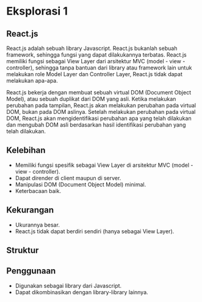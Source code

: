 # Eksplorasi 1

## React.js
React.js adalah sebuah library Javascript. React.js bukanlah sebuah framework, sehingga fungsi yang dapat dilakukannya terbatas. React.js memiliki fungsi sebagai View Layer dari arsitektur MVC (model - view - controller), sehingga tanpa bantuan dari library atau framework lain untuk melakukan role Model Layer dan Controller Layer, React.js tidak dapat melakukan apa-apa.

React.js bekerja dengan membuat sebuah virtual DOM (Document Object Model), atau sebuah duplikat dari DOM yang asli. Ketika melakukan perubahan pada tampilan, React.js akan melakukan perubahan pada virtual DOM, bukan pada DOM aslinya. Setelah melakukan perubahan pada virtual DOM, React.js akan mengidentifikasi perubahan apa yang telah dilakukan dan mengubah DOM asli berdasarkan hasil identifikasi perubahan yang telah dilakukan.

## Kelebihan
* Memiliki fungsi spesifik sebagai View Layer di arsitektur MVC (model - view - controller).
* Dapat dirender di client maupun di server.
* Manipulasi DOM (Document Object Model) minimal.
* Keterbacaan baik.

## Kekurangan
* Ukurannya besar.
* React.js tidak dapat berdiri sendiri (hanya sebagai View Layer).

## Struktur

## Penggunaan
* Digunakan sebagai library dari Javascript.
* Dapat dikombinasikan dengan library-library lainnya.
